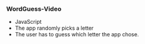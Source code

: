 ### WordGuess-Video
* JavaScript
* The app randomly picks a letter
* The user has to guess which letter the app chose. 

